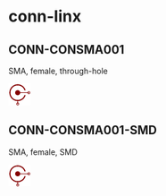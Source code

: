 # conn-linx

## CONN-CONSMA001
SMA, female, through-hole

![CONN-CONSMA001__1__1](/images/conn-linx__CONN-CONSMA001__1__1.png?raw=true) 

## CONN-CONSMA001-SMD
SMA, female, SMD

![CONN-CONSMA001-SMD__1__1](/images/conn-linx__CONN-CONSMA001-SMD__1__1.png?raw=true) 

